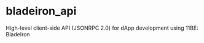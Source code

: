 # bladeiron_api
High-level client-side API (JSONRPC 2.0) for dApp development using 11BE: BladeIron
